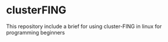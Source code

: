 # clusterFING
This repository include a brief for using cluster-FING in linux for programming beginners  
